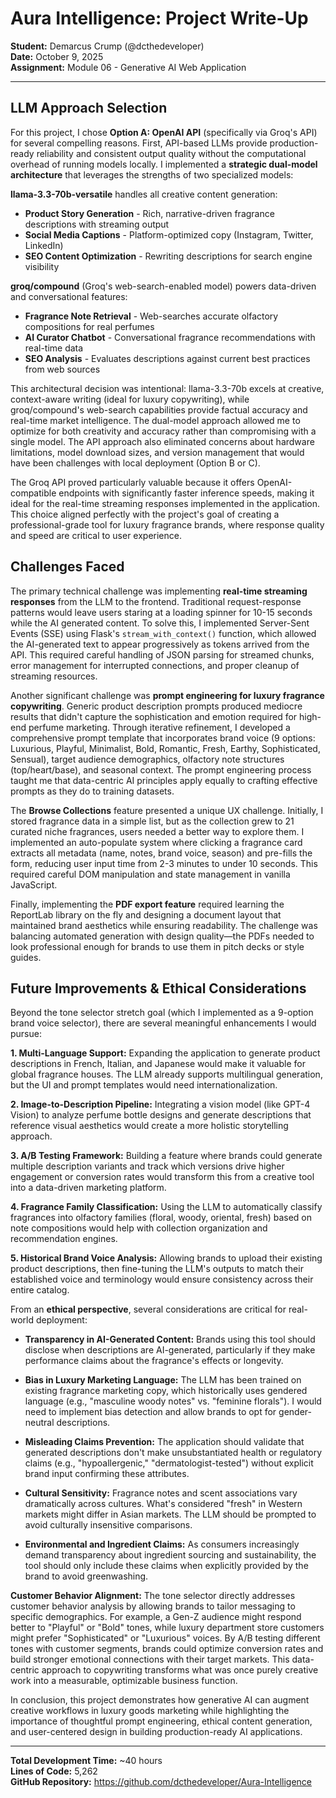 # Aura Intelligence: Project Write-Up
**Student:** Demarcus Crump (@dcthedeveloper)  
**Date:** October 9, 2025  
**Assignment:** Module 06 - Generative AI Web Application

---

## LLM Approach Selection

For this project, I chose **Option A: OpenAI API** (specifically via Groq's API) for several compelling reasons. First, API-based LLMs provide production-ready reliability and consistent output quality without the computational overhead of running models locally. I implemented a **strategic dual-model architecture** that leverages the strengths of two specialized models:

**llama-3.3-70b-versatile** handles all creative content generation:
- **Product Story Generation** - Rich, narrative-driven fragrance descriptions with streaming output
- **Social Media Captions** - Platform-optimized copy (Instagram, Twitter, LinkedIn)  
- **SEO Content Optimization** - Rewriting descriptions for search engine visibility

**groq/compound** (Groq's web-search-enabled model) powers data-driven and conversational features:
- **Fragrance Note Retrieval** - Web-searches accurate olfactory compositions for real perfumes
- **AI Curator Chatbot** - Conversational fragrance recommendations with real-time data
- **SEO Analysis** - Evaluates descriptions against current best practices from web sources

This architectural decision was intentional: llama-3.3-70b excels at creative, context-aware writing (ideal for luxury copywriting), while groq/compound's web-search capabilities provide factual accuracy and real-time market intelligence. The dual-model approach allowed me to optimize for both creativity and accuracy rather than compromising with a single model. The API approach also eliminated concerns about hardware limitations, model download sizes, and version management that would have been challenges with local deployment (Option B or C).

The Groq API proved particularly valuable because it offers OpenAI-compatible endpoints with significantly faster inference speeds, making it ideal for the real-time streaming responses implemented in the application. This choice aligned perfectly with the project's goal of creating a professional-grade tool for luxury fragrance brands, where response quality and speed are critical to user experience.

## Challenges Faced

The primary technical challenge was implementing **real-time streaming responses** from the LLM to the frontend. Traditional request-response patterns would leave users staring at a loading spinner for 10-15 seconds while the AI generated content. To solve this, I implemented Server-Sent Events (SSE) using Flask's `stream_with_context()` function, which allowed the AI-generated text to appear progressively as tokens arrived from the API. This required careful handling of JSON parsing for streamed chunks, error management for interrupted connections, and proper cleanup of streaming resources.

Another significant challenge was **prompt engineering for luxury fragrance copywriting**. Generic product description prompts produced mediocre results that didn't capture the sophistication and emotion required for high-end perfume marketing. Through iterative refinement, I developed a comprehensive prompt template that incorporates brand voice (9 options: Luxurious, Playful, Minimalist, Bold, Romantic, Fresh, Earthy, Sophisticated, Sensual), target audience demographics, olfactory note structures (top/heart/base), and seasonal context. The prompt engineering process taught me that data-centric AI principles apply equally to crafting effective prompts as they do to training datasets.

The **Browse Collections** feature presented a unique UX challenge. Initially, I stored fragrance data in a simple list, but as the collection grew to 21 curated niche fragrances, users needed a better way to explore them. I implemented an auto-populate system where clicking a fragrance card extracts all metadata (name, notes, brand voice, season) and pre-fills the form, reducing user input time from 2-3 minutes to under 10 seconds. This required careful DOM manipulation and state management in vanilla JavaScript.

Finally, implementing the **PDF export feature** required learning the ReportLab library on the fly and designing a document layout that maintained brand aesthetics while ensuring readability. The challenge was balancing automated generation with design quality—the PDFs needed to look professional enough for brands to use them in pitch decks or style guides.

## Future Improvements & Ethical Considerations

Beyond the tone selector stretch goal (which I implemented as a 9-option brand voice selector), there are several meaningful enhancements I would pursue:

**1. Multi-Language Support:** Expanding the application to generate product descriptions in French, Italian, and Japanese would make it valuable for global fragrance houses. The LLM already supports multilingual generation, but the UI and prompt templates would need internationalization.

**2. Image-to-Description Pipeline:** Integrating a vision model (like GPT-4 Vision) to analyze perfume bottle designs and generate descriptions that reference visual aesthetics would create a more holistic storytelling approach.

**3. A/B Testing Framework:** Building a feature where brands could generate multiple description variants and track which versions drive higher engagement or conversion rates would transform this from a creative tool into a data-driven marketing platform.

**4. Fragrance Family Classification:** Using the LLM to automatically classify fragrances into olfactory families (floral, woody, oriental, fresh) based on note compositions would help with collection organization and recommendation engines.

**5. Historical Brand Voice Analysis:** Allowing brands to upload their existing product descriptions, then fine-tuning the LLM's outputs to match their established voice and terminology would ensure consistency across their entire catalog.

From an **ethical perspective**, several considerations are critical for real-world deployment:

- **Transparency in AI-Generated Content:** Brands using this tool should disclose when descriptions are AI-generated, particularly if they make performance claims about the fragrance's effects or longevity.

- **Bias in Luxury Marketing Language:** The LLM has been trained on existing fragrance marketing copy, which historically uses gendered language (e.g., "masculine woody notes" vs. "feminine florals"). I would need to implement bias detection and allow brands to opt for gender-neutral descriptions.

- **Misleading Claims Prevention:** The application should validate that generated descriptions don't make unsubstantiated health or regulatory claims (e.g., "hypoallergenic," "dermatologist-tested") without explicit brand input confirming these attributes.

- **Cultural Sensitivity:** Fragrance notes and scent associations vary dramatically across cultures. What's considered "fresh" in Western markets might differ in Asian markets. The LLM should be prompted to avoid culturally insensitive comparisons.

- **Environmental and Ingredient Claims:** As consumers increasingly demand transparency about ingredient sourcing and sustainability, the tool should only include these claims when explicitly provided by the brand to avoid greenwashing.

**Customer Behavior Alignment:** The tone selector directly addresses customer behavior analysis by allowing brands to tailor messaging to specific demographics. For example, a Gen-Z audience might respond better to "Playful" or "Bold" tones, while luxury department store customers might prefer "Sophisticated" or "Luxurious" voices. By A/B testing different tones with customer segments, brands could optimize conversion rates and build stronger emotional connections with their target markets. This data-centric approach to copywriting transforms what was once purely creative work into a measurable, optimizable business function.

In conclusion, this project demonstrates how generative AI can augment creative workflows in luxury goods marketing while highlighting the importance of thoughtful prompt engineering, ethical content generation, and user-centered design in building production-ready AI applications.

---

**Total Development Time:** ~40 hours  
**Lines of Code:** 5,262  
**GitHub Repository:** https://github.com/dcthedeveloper/Aura-Intelligence
